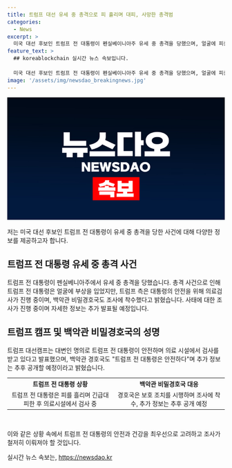 ```yaml
---
title: 트럼프 대선 유세 중 총격으로 피 흘리며 대피, 사망한 총격범
categories:
  - News
excerpt: >
  미국 대선 후보인 트럼프 전 대통령이 펜실베이니아주 유세 중 총격을 당했으며, 얼굴에 피를 흘리며 긴급대피했다. 트럼프 측은 대통령이 안전하며 의료 검사를 받고 있다고 밝히고, 백악관 경호국은 사건을 조사 중이라고 전했다. 트럼프 유세장 총격범은 사망한 것으로 확인됐다. 사건과 관련한 추가 정보는 나중에 공개될 예정이다.
feature_text: >
  ## koreablockchain 실시간 뉴스 속보입니다.

  미국 대선 후보인 트럼프 전 대통령이 펜실베이니아주 유세 중 총격을 당했으며, 얼굴에 피를 흘리며 긴급대피했다. 트럼프 측은 대통령이 안전하며 의료 검사를 받고 있다고 밝히고, 백악관 경호국은 사건을 조사 중이라고 전했다. 트럼프 유세장 총격범은 사망한 것으로 확인됐다. 사건과 관련한 추가 정보는 나중에 공개될 예정이다.
image: '/assets/img/newsdao_breakingnews.jpg'
---
```


<p><img src="/assets/img/newsdao_breakingnews.jpg" alt="koreablockchain 속보" /></p>

<p>저는 미국 대선 후보인 트럼프 전 대통령이 유세 중 총격을 당한 사건에 대해 다양한 정보를 제공하고자 합니다.</p>

<h2 data-ke-size="size26">트럼프 전 대통령 유세 중 총격 사건</h2>

<p data-ke-size="size16">트럼프 전 대통령이 펜실베니아주에서 유세 중 총격을 당했습니다. 총격 사건으로 인해 트럼프 전 대통령은 얼굴에 부상을 입었지만, 트럼프 측은 대통령의 안전을 위해 의료검사가 진행 중이며, 백악관 비밀경호국도 조사에 착수했다고 밝혔습니다. 사태에 대한 조사가 진행 중이며 자세한 정보는 추가 발표될 예정입니다.</p>

<h2 data-ke-size="size26">트럼프 캠프 및 백악관 비밀경호국의 성명</h2>

<p data-ke-size="size16">트럼프 대선캠프는 대변인 명의로 트럼프 전 대통령이 안전하며 의료 시설에서 검사를 받고 있다고 발표했으며, 백악관 경호국도 "트럼프 전 대통령은 안전하다"며 추가 정보는 추후 공개할 예정이라고 밝혔습니다.</p>

<table>
  <tr>
    <th><b>트럼프 전 대통령 상황</b></th>
    <th><b>백악관 비밀경호국 대응</b></th>
  </tr>
  <tr>
    <td style="text-align: center; height: 17px;">트럼프 전 대통령은 피를 흘리며 긴급대피한 후 의료시설에서 검사 중</td>
    <td style="text-align: center; height: 17px;">경호국은 보호 조치를 시행하며 조사에 착수, 추가 정보는 추후 공개 예정</td>
  </tr>
</table>

<p data-ke-size="size16">&nbsp;</p>

<p>이와 같은 상황 속에서 트럼프 전 대통령의 안전과 건강을 최우선으로 고려하고 조사가 철저히 이뤄져야 할 것입니다.</p>
실시간 뉴스 속보는, <a href="https://newsdao.kr" rel="dofollow">https://newsdao.kr</a>


